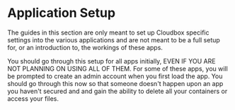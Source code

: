 # Application Setup

The guides in this section are only meant to set up Cloudbox specific settings into the various applications and are not meant to be a full setup for, or an introduction to, the workings of these apps.

You should go through this setup for all apps initially, EVEN IF YOU ARE NOT PLANNING ON USING ALL OF THEM.  For some of these apps, you will be prompted to create an admin account when you first load the app.  You should go through this now so that someone doesn't happen upon an app you haven't secured and and gain the ability to delete all your containers or access your files.

